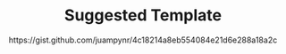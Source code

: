 <h1 align="center">Suggested Template</h1>
<p align="center">https://gist.github.com/juampynr/4c18214a8eb554084e21d6e288a18a2c</p>
